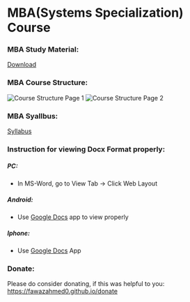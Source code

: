 # MBA(Systems Specialization) Course

### MBA Study Material:
[Download](https://github.com/fawazahmed0/mba-course/releases/latest/download/mba-course.zip)



### MBA Course Structure:

![Course Structure Page 1](https://github.com/fawazahmed0/mba-course/raw/main/Course%20Structure_Page_1.jpg)
![Course Structure Page 2](https://github.com/fawazahmed0/mba-course/raw/main/Course%20Structure_Page_2.jpg)


### MBA Syallbus:
[Syllabus](https://github.com/fawazahmed0/mba-course/raw/main/Course%20Structure%20%26%20Syllabus.pdf)

### Instruction for viewing Docx Format properly:

##### PC:
- In MS-Word, go to View Tab -> Click Web Layout
##### Android:
- Use [Google Docs](https://play.google.com/store/apps/details?id=com.google.android.apps.docs.editors.docs&hl=en_IN&gl=US) app to view properly
##### Iphone:
- Use [Google Docs](https://apps.apple.com/us/app/google-docs-sync-edit-share/id842842640) App


### Donate:
Please do consider donating, if this was helpful to you:<br>
https://fawazahmed0.github.io/donate

